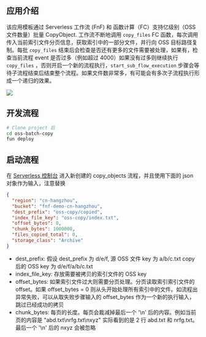 ## 应用介绍
该应用模板通过 Serverless 工作流 (FnF) 和 函数计算（FC）支持亿级别（OSS 文件数量）批量 CopyObject. 工作流不断地调用 `copy_files` FC 函数，每次调用传入当前索引文件分页信息，获取索引中的一部分文件，并行向 OSS 目标路径复制。每批 `copy_files` 结束后会检查是否还有更多的文件需要被处理，如果有，检查当前流程 event 是否过多（例如超过 4000）如果没有过多则继续执行 `copy_files` ，否则开启一个新的流程执行，`start_sub_flow_execution` 步骤会等待子流程结束后结束整个流程。如果文件数非常多，有可能会有多次子流程执行形成一个递归的效果。

![](images/flow.png)

## 开发流程

```bash
# Clone project 后
cd oss-batch-copy
fun deploy
```

## 启动流程
在 [Serverless 控制台](https://fnf.console.aliyun.com/) 进入新创建的 copy_objects 流程，并且使用下面的 json 对象作为输入，注意替换

```json
{
  "region": "cn-hangzhou",
  "bucket": "fnf-demo-cn-hangzhou",
  "dest_prefix": "oss-copy/copied",
  "index_file_key": "oss-copy/index.txt",
  "offset_bytes": 0,
  "chunk_bytes": 1000000,
  "files_copied_total": 0,
  "storage_class": "Archive"
}
```

* dest_prefix: 假设 dest_prefix 为 d/e/f, 源 OSS 文件 key 为 a/b/c.txt copy 后的 OSS key 为 d/e/f/a/b/c.txt
* index_file_key: 存放需要被拷贝的索引文件的 OSS key 
* offset_bytes: 如果索引文件过大则需要分页处理。分页读取索引索引文件的 offset。如果 offset_bytes = 0 则从头开始处理所有索引中的文件。如流程出异常失败，可以从取失败步骤输入的 offset_bytes 作为一个新的执行输入，跳过已经成功的拷贝
* chunk_bytes: 每页的长度。每页会裁减掉最后一个 '\n' 后的内容。例如当前页的内容是 "abd.txt\nrfg.txt\nxyz" 实际看到的是 2 行 abd.txt 和 nrfg.txt。最后一个 '\n' 后的 nxyz 会被忽略